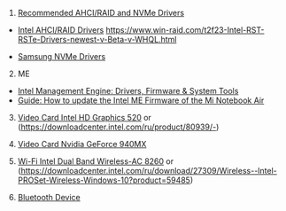 1. [Recommended AHCI/RAID and NVMe Drivers](https://www.win-raid.com/t29f25-Recommended-AHCI-RAID-and-NVMe-Drivers.html)
- [Intel AHCI/RAID Drivers](https://downloadcenter.intel.com/ru/download/27400/-Intel-Rapid-Storage-Intel-RST-?product=55005)
https://www.win-raid.com/t2f23-Intel-RST-RSTe-Drivers-newest-v-Beta-v-WHQL.html

- [Samsung NVMe Drivers](http://www.samsung.com/semiconductor/minisite/ssd/download/tools/)

2. ME
- [Intel Management Engine: Drivers, Firmware & System Tools](https://www.win-raid.com/t596f39-Intel-Management-Engine-Drivers-Firmware-amp-System-Tools.html#no_permission_userprofile)
- [Guide: How to update the Intel ME Firmware of the Mi Notebook Air](http://en.miui.com/thread-3260884-1-1.html)

3. [Video Card Intel HD Graphics 520](https://downloadcenter.intel.com/ru/product/88355/Intel-HD-Graphics-520)
or (https://downloadcenter.intel.com/ru/product/80939/-)

4. [Video Card Nvidia GeForce 940MX](http://www.nvidia.ru/download/driverResults.aspx/128567/ru)
5. [Wi-Fi Intel Dual Band Wireless-AC 8260](https://downloadcenter.intel.com/ru/product/86068/-Intel-Dual-Band-Wireless-AC-8260) or
(https://downloadcenter.intel.com/ru/download/27309/Wireless--Intel-PROSet-Wireless-Windows-10?product=59485)

6. [Bluetooth Device](https://downloadcenter.intel.com/ru/download/27391/Intel-Wireless-Bluetooth-Windows-10?product=59485)
